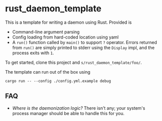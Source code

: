 rust_daemon_template
====================

This is a template for writing a daemon using Rust. Provided is

* Command-line argument parsing
* Config loading from hard-coded location using yaml
* A `run()` function called by `main()` to support `?` operator. Errors returned
  from `run()` are simply printed to stderr using the `Display` impl, and the
  process exits with `1`.

To get started, clone this project and `s/rust_daemon_template/foo/`.

The template can run out of the box using

```
cargo run -- --config ./config.yml.example debug
```

## FAQ

* _Where is the daemonization logic?_ There isn't any; your system's process
  manager should be able to handle this for you.
